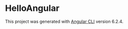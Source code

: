 # HelloAngular

This project was generated with [Angular CLI](https://github.com/angular/angular-cli) version 6.2.4.
